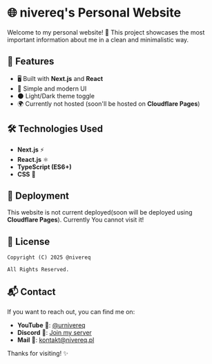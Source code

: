 # 🌐 nivereq's Personal Website

Welcome to my personal website! 🚀 This project showcases the most important information about me in a clean and minimalistic way.

## 📌 Features

- 🖥️ Built with **Next.js** and **React**
- 🎨 Simple and modern UI
- 🌑 Light/Dark theme toggle
- 🌍 Currently not hosted (soon'll be hosted on **Cloudflare Pages**)

## 🛠️ Technologies Used

- **Next.js** ⚡
- **React.js** ⚛️
- **TypeScript (ES6+)**
- **CSS** 🎨

## 🚀 Deployment

This website is not current deployed(soon will be deployed using **Cloudflare Pages**). Currently You cannot visit it!

## 📜 License

`Copyright (C) 2025 @nivereq`

`All Rights Reserved.`

## 📬 Contact

If you want to reach out, you can find me on:
- **YouTube** 🎥: [@urnivereq](https://www.youtube.com/@urnivereq)
- **Discord** 💬: [Join my server](https://discord.nivereq.pl)
- **Mail** 📧: [kontakt@nivereq.pl](mailto:kontakt@nivereq.pl)

Thanks for visiting! ✨
